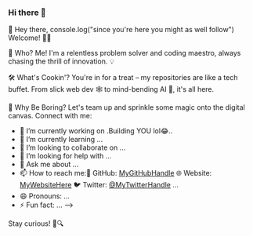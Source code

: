 ### Hi there 👋
👋 Hey there, console.log("since you're here you might as well follow") Welcome! 🚀🚀

🌟 Who? Me!
I'm a relentless problem solver and coding maestro, always chasing the thrill of innovation. 💡

🛠️ What's Cookin'?
You're in for a treat – my repositories are like a tech buffet. From slick web dev 🕸️ to mind-bending AI 🤖, it's all here.

🌌 Why Be Boring?
Let's team up and sprinkle some magic onto the digital canvas. Connect with me:

- 🔭 I’m currently working on .Building YOU lol😂..
- 🌱 I’m currently learning ...
- 👯 I’m looking to collaborate on ...
- 🤔 I’m looking for help with ...
- 💬 Ask me about ...
- 📫 How to reach me:🐙 GitHub: [MyGitHubHandle](https://github.com/Smilez21)
🌐 Website: [MyWebsiteHere](https://1virtuous-portfolio.netlify.app)
🐦 Twitter: [@MyTwitterHandle](https://https://twitter.com/home) ...
- 😄 Pronouns: ...
- ⚡ Fun fact: ...
-->

Stay curious! 🌈🔍

<!--
**Smilez21/Smilez21** is a ✨ _special_ ✨ repository because its `README.md` (this file) appears on your GitHub profile.

Here are some ideas to get you started:

- 🔭 I’m currently working on .Building YOU lol😂..
- 🌱 I’m currently learning ...
- 👯 I’m looking to collaborate on ...
- 🤔 I’m looking for help with ...
- 💬 Ask me about ...
- 📫 How to reach me:🐙 GitHub: [YourGitHubHandle](https://github.com/Smilez21)
🌐 Website: [YourWebsiteHere](https://1virtuous-portfolio.netlify.app)
🐦 Twitter: [@YourTwitterHandle](https://https://twitter.com/home) ...
- 😄 Pronouns: ...
- ⚡ Fun fact: ...
-->
